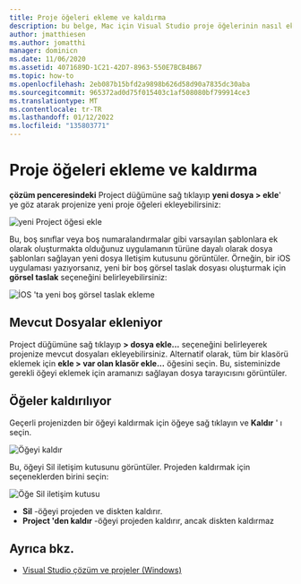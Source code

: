 ```yaml
---
title: Proje öğeleri ekleme ve kaldırma
description: bu belge, Mac için Visual Studio proje öğelerinin nasıl ekleneceğini ve kaldırılacağını açıklar
author: jmatthiesen
ms.author: jomatthi
manager: dominicn
ms.date: 11/06/2020
ms.assetid: 4071689D-1C21-42D7-8963-550E7BCB4B67
ms.topic: how-to
ms.openlocfilehash: 2eb087b15bfd2a9898b626d58d90a7835dc30aba
ms.sourcegitcommit: 965372ad0d75f015403c1af508080bf799914ce3
ms.translationtype: MT
ms.contentlocale: tr-TR
ms.lasthandoff: 01/12/2022
ms.locfileid: "135803771"
---
```

# <a name="adding-and-removing-project-items"></a>Proje öğeleri ekleme ve kaldırma

**çözüm penceresindeki** Project düğümüne sağ tıklayıp **yeni dosya > ekle**' ye göz atarak projenize yeni proje öğeleri ekleyebilirsiniz:

![yeni Project öğesi ekle](media/add-and-remove-project-items-image1.png)

Bu, boş sınıflar veya boş numaralandırmalar gibi varsayılan şablonlara ek olarak oluşturmakta olduğunuz uygulamanın türüne dayalı olarak dosya şablonları sağlayan yeni dosya Iletişim kutusunu görüntüler. Örneğin, bir iOS uygulaması yazıyorsanız, yeni bir boş görsel taslak dosyası oluşturmak için **görsel taslak** seçeneğini belirleyebilirsiniz:

![İOS 'ta yeni boş görsel taslak ekleme](media/add-and-remove-project-items-image2.png)

## <a name="adding-existing-files"></a>Mevcut Dosyalar ekleniyor

Project düğümüne sağ tıklayıp **> dosya ekle...** seçeneğini belirleyerek projenize mevcut dosyaları ekleyebilirsiniz. Alternatif olarak, tüm bir klasörü eklemek için **ekle > var olan klasör ekle...** öğesini seçin. Bu, sisteminizde gerekli öğeyi eklemek için aramanızı sağlayan dosya tarayıcısını görüntüler.

## <a name="removing-items"></a>Öğeler kaldırılıyor

Geçerli projenizden bir öğeyi kaldırmak için öğeye sağ tıklayın ve **Kaldır** ' ı seçin.

![Öğeyi kaldır](media/add-and-remove-project-items-image3.png)

Bu, öğeyi Sil iletişim kutusunu görüntüler. Projeden kaldırmak için seçeneklerden birini seçin:

![Öğe Sil iletişim kutusu](media/add-and-remove-project-items-image4.png)

* **Sil** -öğeyi projeden ve diskten kaldırır.
* **Project 'den kaldır** -öğeyi projeden kaldırır, ancak diskten kaldırmaz

## <a name="see-also"></a>Ayrıca bkz.

* [Visual Studio çözüm ve projeler (Windows)](/visualstudio/ide/solutions-and-projects-in-visual-studio)